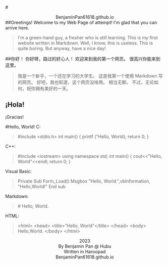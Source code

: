 
#<center>BenjaminPan61618.github.io</center>
##Greetings!
Welcome to my Web Page of attempt!
I'm glad that you can arrive here.

> I'm a green-hand guy, a fresher who is still learning.
> This is my first website written in Markdown.
> Well, I know, this is useless.
> This is quite boring.
> But anyway, have a nice day!

##你好！
你好呀，路过的好心人！
欢迎来到我的第一个网页。
很高兴你能来到这里。

> 我是一个新手，一个还在学习的大学生。
> 这是我第一个使用 Markdown 写的网页。
> 好吧，我也知道，这个网页没啥用。
> 相当无聊。
> 不过，无论如何，祝你拥有美好的一天。

## ¡Hola!
¡Gracias!

#Hello, World!
C:
>  &#35;include &#60;stdio.h&#62;
>&#32;&#32;int main()
>{
>printf ("Hello, World);
>return 0;
>}

C++:
> &#35;include &#60;iostream&#62;
> &#32;&#32;using namespace std;
>&#32;&#32;int main()
>{
>cout&#60;&#60;"Hello, World"<<endl;
>return 0;
>}

Visual Basic:
>Private Sub Form_Load()
>Msgbox "Hello, World.",vbInformation, "Hello,World!"
>End sub

Markdown:
> &#35; Hello, World.

HTML:
>&#60;html&#62;
>&#60;head&#62;
>&#60;title>"Hello, World"&#60;/title&#62;
&#60;/head&#62;
&#60;body&#62;
Hello,World.
&#60;/body&#62;
&#60;/html&#62;



<center>2023</center>
<center>By Benjamin Pan @ Hubu</center>

<center>Written in Haroopad</center>
<center>BenjaminPan61618.github.io</center>
